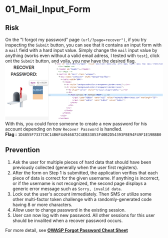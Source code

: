 # 01_Mail_Input_Form

## Risk
On the "I forgot my password" page ```(url/?page=recover")```, if you try inspecting the ```Submit``` button, you can see that it contains an input form with a ```mail``` field with a hard input value.
Simply change the ```mail``` input value by anything (works even without a valid email adress, I tested with ```test```), click ont the ```Submit``` button, and voila, you now have the desired flag.
![Email_Input_Form](../../Docs/images/01/Email_Input_Form.png)
With this, you could force someone to create a new password for his account depending on how ```Recover Password``` is handled.\
**Flag :** ```1D4855F7337C0C14B6F44946872C4EB33853F40B2D54393FBE94F49F1E19BBB0```

## Prevention
1. Ask the user for multiple pieces of hard data that should have been previously collected (generally when the user first registers).
2. After the form on Step 1 is submitted, the application verifies that each piece of data is correct for the given username. If anything is incorrect, or if the username is not recognized, the second page displays a generic error message such as ```Sorry, invalid data```.
3. Lock out the user's account immediately. Then SMS or utilize some other multi-factor token challenge with a randomly-generated code having 8 or more characters.
4. Allow user to change password in the existing session.
5. User can now log with new password.
All other sessions for this user should be invalited when a recover password occurs.

For more detail, see [**OWASP Forgot Password Cheat Sheet**](https://github.com/OWASP/CheatSheetSeries/blob/master/cheatsheets/Forgot_Password_Cheat_Sheet.md)
